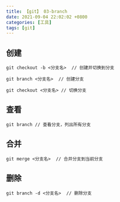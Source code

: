 ```yaml
---
title: 【git】 03-branch
date: 2021-09-04 22:02:02 +0800
categories: [工具]
tags: [git]
---
```

## 创建
    git checkout -b <分支名>  // 创建并切换到分支
    
    git branch <分支名>  // 创建分支
    
    git checkout <分支名> // 切换分支

## 查看

    git branch // 查看分支，列出所有分支

## 合并

    git merge <分支名>  // 合并分支到当前分支

## 删除

    git branch -d <分支名>  // 删除分支

